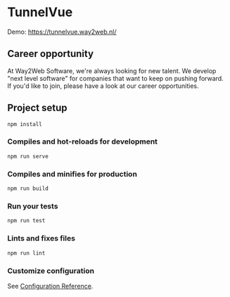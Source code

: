 # TunnelVue

Demo:
https://tunnelvue.way2web.nl/

## Career opportunity

At Way2Web Software, we're always looking for new talent.
We develop "next level software" for companies that want to keep on pushing forward.
If you'd like to join, please have a look at our career opportunities.

## Project setup
```
npm install
```

### Compiles and hot-reloads for development
```
npm run serve
```

### Compiles and minifies for production
```
npm run build
```

### Run your tests
```
npm run test
```

### Lints and fixes files
```
npm run lint
```

### Customize configuration
See [Configuration Reference](https://cli.vuejs.org/config/).
